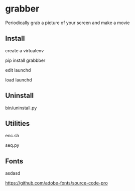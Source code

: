 # grabber

Periodically grab a picture of your screen and make a movie

## Install

create a virtualenv

pip install grabbber

edit launchd

load launchd

## Uninstall

bin/uninstall.py

## Utilities

enc.sh

seq.py

## Fonts

asdasd

https://github.com/adobe-fonts/source-code-pro



